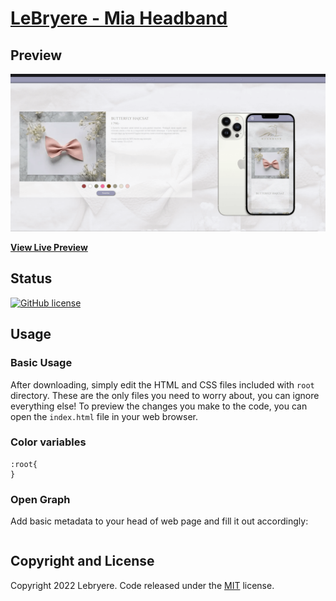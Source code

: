 # [LeBryere - Mia Headband](https://lebryere.github.io/headband/)

## Preview

[![Resume Preview](https://raw.githubusercontent.com/LeBryere/headband/master/preview.png)](https://lebryere.github.io/headband/)

**[View Live Preview](https://lebryere.github.io/headband/)**

## Status

[![GitHub license](https://img.shields.io/badge/license-MIT-green?&style=plastic)](https://raw.githubusercontent.com/LeBryere/headband/master/LICENSE)

## Usage

### Basic Usage

After downloading, simply edit the HTML and CSS files included with `root` directory. These are the only files you need to worry about, you can ignore everything else! To preview the changes you make to the code, you can open the `index.html` file in your web browser.

### Color variables
```
:root{
}
```

### Open Graph

Add basic metadata to your head of web page and fill it out accordingly:
```

```
 
## Copyright and License

Copyright 2022 Lebryere. Code released under the [MIT](https://raw.githubusercontent.com/LeBryere/headband/master/LICENSE) license.
